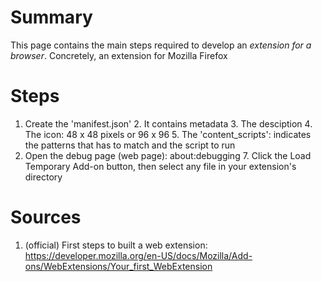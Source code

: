 # Summary 

This page contains the main steps required to develop an *extension for a browser*. 
Concretely, an extension for Mozilla Firefox

# Steps

1. Create the 'manifest.json'
   2. It contains metadata
   3. The desciption
   4. The icon: 48 x 48 pixels or 96 x 96
   5. The 'content_scripts': indicates the patterns that has to match and the script to run
6. Open the debug page (web page):  about:debugging
   7. Click the Load Temporary Add-on button, then select any file in your extension's directory

# Sources
1. (official) First steps to built a web extension: 
   https://developer.mozilla.org/en-US/docs/Mozilla/Add-ons/WebExtensions/Your_first_WebExtension